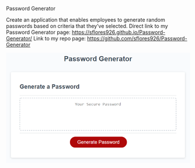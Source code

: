 Password Generator

Create an application that enables employees to generate random passwords based on criteria that they’ve selected. 
Direct link to my Password Generator page: https://sflores926.github.io/Password-Generator/
Link to my repo page: https://github.com/sflores926/Password-Generator

![Picture of my webpage](./Assets/03-javascript-homework-demo.png)